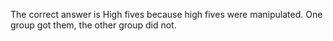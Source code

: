 The correct answer is High fives because high fives were manipulated. One group
got them, the other group did not.

